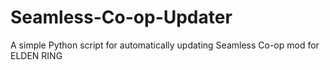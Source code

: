 # Seamless-Co-op-Updater
A simple Python script for automatically updating Seamless Co-op mod for ELDEN RING
